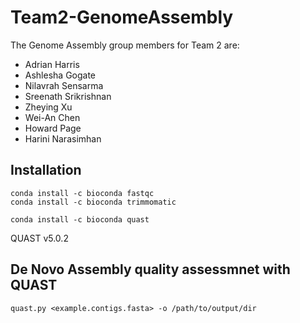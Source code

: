 # Team2-GenomeAssembly

The Genome Assembly group members for Team 2 are:
* Adrian Harris
* Ashlesha Gogate
* Nilavrah Sensarma
* Sreenath Srikrishnan
* Zheying Xu
* Wei-An Chen
* Howard Page
* Harini Narasimhan

## Installation

```
conda install -c bioconda fastqc
conda install -c bioconda trimmomatic
```
```
conda install -c bioconda quast
```
QUAST v5.0.2

## De Novo Assembly quality assessmnet with QUAST
```
quast.py <example.contigs.fasta> -o /path/to/output/dir
```
